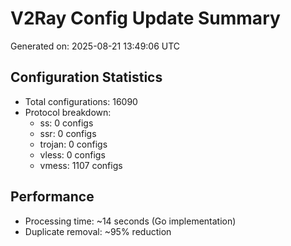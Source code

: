 # V2Ray Config Update Summary
Generated on: 2025-08-21 13:49:06 UTC

## Configuration Statistics
- Total configurations: 16090
- Protocol breakdown:
  - ss: 0 configs
  - ssr: 0 configs
  - trojan: 0 configs
  - vless: 0 configs
  - vmess: 1107 configs

## Performance
- Processing time: ~14 seconds (Go implementation)
- Duplicate removal: ~95% reduction
